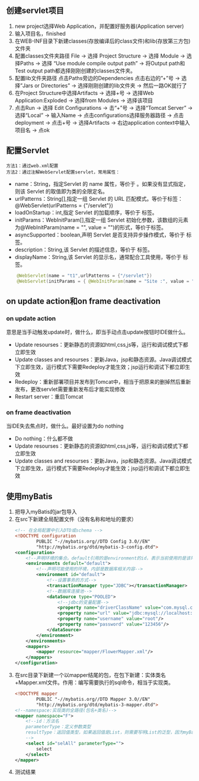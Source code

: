 ## 创建servlet项目
1. new project选择Web Application，并配置好服务器(Application server)
2. 输入项目名，finished
3. 在WEB-INF目录下新建classes(存放编译后的class文件)和lib(存放第三方包)文件夹
4. 配置classes文件夹路径 File -> 选择 Project Structure -> 选择 Module -> 选择Paths -> 选择 “Use module compile output path” -> 将Output path和Test output path都选择刚刚创建的classes文件夹。
5. 配置lib文件夹路径 点击Paths旁边的Dependencies 点击右边的”+”号 -> 选择”Jars or Directories” -> 选择刚刚创建的lib文件夹 -> 然后一路OK就行了
6. 在Project Structure中选择Artifacts -> 选择+号 -> 选择Web Application:Exploded -> 选择from Modules -> 选择该项目
7. 点击Run -> 选择 Edit Configurations -> 击“+”号 -> 选择“Tomcat Server” -> 选择“Local” -> 输入Name -> 点击configurations选择服务器路径 -> 点击deployment -> 点击+号 -> 选择Artifacts -> 右边application context中输入项目名 -> 点ok


## 配置Servlet
    方法1：通过web.xml配置
    方法2：通过注解WebServlet配置servlet，常用属性：
* name：String，指定Servlet 的 name 属性，等价于 <servlet-name>。如果没有显式指定，则该 Servlet 的取值即为类的全限定名。
* urlPatterns：String[],指定一组 Servlet 的 URL 匹配模式。等价于<url-pattern>标签：@WebServlet(urlPatterns = {"/servlet"})
* loadOnStartup：int,指定 Servlet 的加载顺序，等价于 <load-on-startup>标签。
* initParams：WebInitParam[],指定一组 Servlet 初始化参数，该数组的元素为@WebInitParam(name = "", value = "")的形式，等价于<init-param>标签。
* asyncSupported：boolean,声明 Servlet 是否支持异步操作模式，等价于<async-supported> 标签。
* description：String,该 Servlet 的描述信息，等价于 <description>标签。
* displayName：String,该 Servlet 的显示名，通常配合工具使用，等价于 <display-name>标签。
```java
    @WebServlet(name = "t1",urlPatterns = {"/servlet"})
    @WebServlet(initParams = { @WebInitParam(name = "Site :", value = "http://roseindia.net"),@WebInitParam(name = "Rose", value = "India", description = "detail-info") })
```


## on update action和on frame deactivation
### on update action
意思是当手动触发update时，做什么，即当手动点击update按钮时IDE做什么。
* Update resourses：更新静态的资源如html,css,js等，运行和调试模式下都立即生效
* Update classes and resourses：更新Java，jsp和静态资源。Java调试模式下立即生效，运行模式下需要Redeploy才能生效；jsp运行和调试下都立即生效
* Redeploy：重新部署项目并发布到Tomcat中，相当于把原来的删掉然后重新发布，更改servlet需要重新发布后才能实现修改
* Restart server：重启Tomcat

### on frame deactivation
当IDE失去焦点时，做什么。最好设置为do nothing
* Do nothing：什么都不做
* Update resourses：更新静态的资源如html,css,js等，运行和调试模式下都立即生效
* Update classes and resourses：更新Java，jsp和静态资源。Java调试模式下立即生效，运行模式下需要Redeploy才能生效；jsp运行和调试下都立即生效


## 使用myBatis
1. 把导入myBatis的jar包导入
2. 在src下新建全局配置文件（没有名称和地址的要求）
    ```xml
    <!-- 在全局配置中引入DTD或schema -->
    <!DOCTYPE configuration
            PUBLIC "-//mybatis.org//DTD Config 3.0//EN"
            "http://mybatis.org/dtd/mybatis-3-config.dtd">
    <configuration>
        <!--声明环境的集合。default引用的是environment的id，表示当前使用的是该环境-->
        <environments default="default">
            <!--声明可能使用的环境，内部是数据库相关内容-->
            <environment id="default">
                <!--设置事务的方式-->
                <transactionManager type="JDBC"></transactionManager>
                <!--数据库连接池-->
                <dataSource type="POOLED">
                    <!--jdbc的变量配置-->
                    <property name="driverClassName" value="com.mysql.cj.jdbc.Driver"/>
                    <property name="url" value="jdbc:mysql://localhost:3306/ssm"/>
                    <property name="username" value="root"/>
                    <property name="password" value="123456"/>
                </dataSource>
            </environment>
        </environments>
        <mappers>
            <mapper resource="mapper/FlowerMapper.xml"/>
        </mappers>
    </configuration>
    ```
3. 在src目录下新建一个以mapper结尾的包，在包下新建：实体类名+Mapper.xml文件。作用：编写需要执行的sql命令，相当于实现类。
    ```xml
    <!DOCTYPE mapper
            PUBLIC "-//mybatis.org//DTD Mapper 3.0//EN"
            "http://mybatis.org/dtd/mybatis-3-mapper.dtd">
    <!--namespace:实现类的全路径(包名+类名)-->
    <mapper namespace="F">
        <!--id：方法名
        parameterType：定义参数类型
        resultType：返回值类型，如果返回值是List，则需要写明List的泛型，因为myBatis是对jdbc进行封装，一行一行读取数据
        -->
        <select id="selAll" parameterType="">
            select
        </select>
    </mapper>
    ```
4. 测试结果
